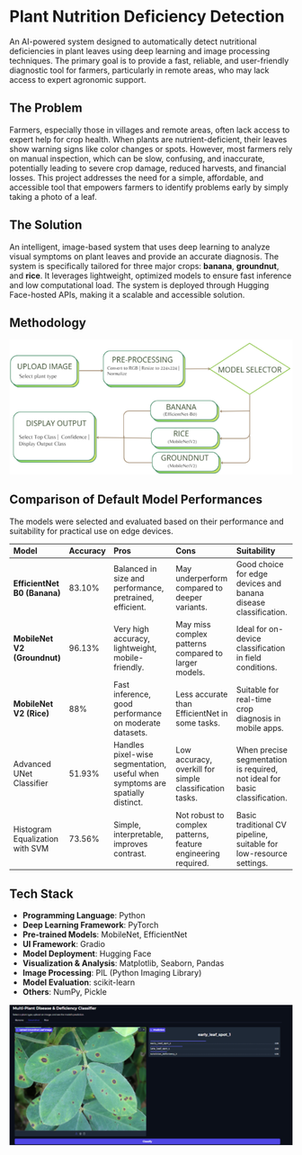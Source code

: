 # Plant Nutrition Deficiency Detection

An AI-powered system designed to automatically detect nutritional deficiencies in plant leaves using deep learning and image processing techniques. The primary goal is to provide a fast, reliable, and user-friendly diagnostic tool for farmers, particularly in remote areas, who may lack access to expert agronomic support.

## The Problem

Farmers, especially those in villages and remote areas, often lack access to expert help for crop health. When plants are nutrient-deficient, their leaves show warning signs like color changes or spots. However, most farmers rely on manual inspection, which can be slow, confusing, and inaccurate, potentially leading to severe crop damage, reduced harvests, and financial losses. This project addresses the need for a simple, affordable, and accessible tool that empowers farmers to identify problems early by simply taking a photo of a leaf.

## The Solution

An intelligent, image-based system that uses deep learning to analyze visual symptoms on plant leaves and provide an accurate diagnosis. The system is specifically tailored for three major crops: **banana**, **groundnut**, and **rice**. It leverages lightweight, optimized models to ensure fast inference and low computational load. The system is deployed through Hugging Face-hosted APIs, making it a scalable and accessible solution.

## Methodology

<img src="Docs/Screenshot from 2025-08-20 20-00-07.png">

## Comparison of Default Model Performances

The models were selected and evaluated based on their performance and suitability for practical use on edge devices.

| Model | Accuracy | Pros | Cons | Suitability |
| :--- | :--- | :--- | :--- | :--- |
| **EfficientNet B0 (Banana)** | 83.10%  | Balanced in size and performance, pretrained, efficient. | May underperform compared to deeper variants. | Good choice for edge devices and banana disease classification. |
| **MobileNet V2 (Groundnut)** | 96.13%  | Very high accuracy, lightweight, mobile-friendly. | May miss complex patterns compared to larger models. | Ideal for on-device classification in field conditions. |
| **MobileNet V2 (Rice)** | 88%  | Fast inference, good performance on moderate datasets. | Less accurate than EfficientNet in some tasks. | Suitable for real-time crop diagnosis in mobile apps. |
| Advanced UNet Classifier | 51.93%  | Handles pixel-wise segmentation, useful when symptoms are spatially distinct. | Low accuracy, overkill for simple classification tasks. | When precise segmentation is required, not ideal for basic classification. |
| Histogram Equalization with SVM | 73.56%  | Simple, interpretable, improves contrast. | Not robust to complex patterns, feature engineering required. | Basic traditional CV pipeline, suitable for low-resource settings. |

## Tech Stack

  * **Programming Language**: Python 
  * **Deep Learning Framework**: PyTorch 
  * **Pre-trained Models**: MobileNet, EfficientNet 
  * **UI Framework**: Gradio 
  * **Model Deployment**: Hugging Face 
  * **Visualization & Analysis**: Matplotlib, Seaborn, Pandas 
  * **Image Processing**: PIL (Python Imaging Library) 
  * **Model Evaluation**: scikit-learn 
  * **Others**: NumPy, Pickle

<img src="Docs/Screenshot from 2025-08-20 20-00-29.png">
